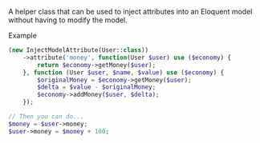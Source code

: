 A helper class that can be used to inject attributes into an Eloquent model without having to modify the model.

Example
```php
(new InjectModelAttribute(User::class))
    ->attribute('money', function(User $user) use ($economy) {
        return $economy->getMoney($user);
    }, function (User $user, $name, $value) use ($economy) {
        $originalMoney = $economy->getMoney($user);
        $delta = $value - $originalMoney;
        $economy->addMoney($user, $delta);
    });

// Then you can do...
$money = $user->money;
$user->money = $money + 100;
```